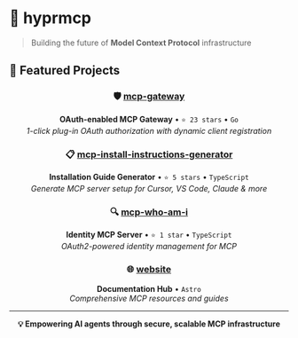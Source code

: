 # 🚀 hyprmcp

> Building the future of **Model Context Protocol** infrastructure

## 🌟 Featured Projects

<div align="center">

### 🛡️ [mcp-gateway](https://github.com/hyprmcp/mcp-gateway)
**OAuth-enabled MCP Gateway** • `⭐ 23 stars` • `Go`  
*1-click plug-in OAuth authorization with dynamic client registration*

### 📋 [mcp-install-instructions-generator](https://github.com/hyprmcp/mcp-install-instructions-generator) 
**Installation Guide Generator** • `⭐ 5 stars` • `TypeScript`  
*Generate MCP server setup for Cursor, VS Code, Claude & more*

### 🔍 [mcp-who-am-i](https://github.com/hyprmcp/mcp-who-am-i)
**Identity MCP Server** • `⭐ 1 star` • `TypeScript`  
*OAuth2-powered identity management for MCP*

### 🌐 [website](https://github.com/hyprmcp/website)
**Documentation Hub** • `Astro`  
*Comprehensive MCP resources and guides*

</div>

---

<div align="center">

**💡 Empowering AI agents through secure, scalable MCP infrastructure**

</div>
